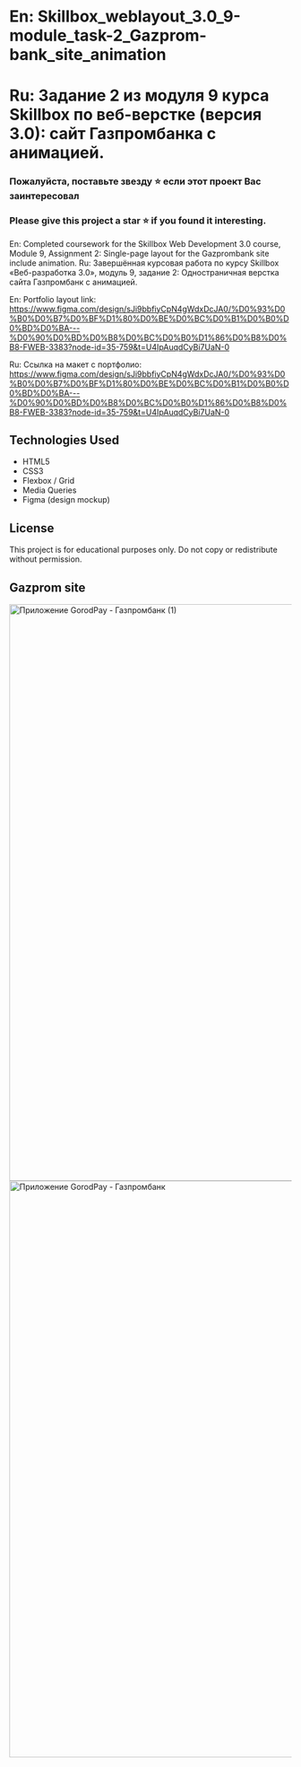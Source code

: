 # En: Skillbox_weblayout_3.0_9-module_task-2_Gazprom-bank_site_animation
# Ru: Задание 2 из модуля 9 курса Skillbox по веб-верстке (версия 3.0): сайт Газпромбанка с анимацией.

### Пожалуйста, поставьте звезду ⭐ если этот проект Вас заинтересовал
### Please give this project a star ⭐ if you found it interesting.

En: Completed coursework for the Skillbox Web Development 3.0 course, Module 9, Assignment 2: Single-page layout for the Gazprombank site include animation.
Ru: Завершённая курсовая работа по курсу Skillbox «Веб-разработка 3.0», модуль 9, задание 2: Одностраничная верстка сайта Газпромбанк с анимацией.

En: Portfolio layout link: https://www.figma.com/design/sJi9bbfiyCpN4gWdxDcJA0/%D0%93%D0%B0%D0%B7%D0%BF%D1%80%D0%BE%D0%BC%D0%B1%D0%B0%D0%BD%D0%BA---%D0%90%D0%BD%D0%B8%D0%BC%D0%B0%D1%86%D0%B8%D0%B8-FWEB-3383?node-id=35-759&t=U4IpAuqdCyBi7UaN-0

Ru: Ссылка на макет c портфолио: https://www.figma.com/design/sJi9bbfiyCpN4gWdxDcJA0/%D0%93%D0%B0%D0%B7%D0%BF%D1%80%D0%BE%D0%BC%D0%B1%D0%B0%D0%BD%D0%BA---%D0%90%D0%BD%D0%B8%D0%BC%D0%B0%D1%86%D0%B8%D0%B8-FWEB-3383?node-id=35-759&t=U4IpAuqdCyBi7UaN-0

## Technologies Used
- HTML5
- CSS3
- Flexbox / Grid
- Media Queries
- Figma (design mockup)

## License
This project is for educational purposes only. Do not copy or redistribute without permission.


## Gazprom site 
<img width="1440" height="1028" alt="Приложение GorodPay - Газпромбанк (1)" src="https://github.com/user-attachments/assets/f111848a-bcc5-4f91-a148-238e60f0b366" />
<img width="1440" height="1028" alt="Приложение GorodPay - Газпромбанк" src="https://github.com/user-attachments/assets/0e0aff04-646b-46fd-91d4-3e98a5d8c668" />
















